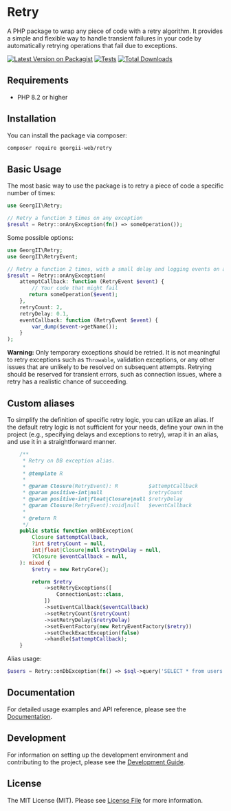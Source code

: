 # Retry

A PHP package to wrap any piece of code with a retry algorithm. It provides a simple and flexible way to handle transient failures in your code by automatically retrying operations that fail due to exceptions.

[![Latest Version on Packagist](https://img.shields.io/packagist/v/georgii-web/retry.svg?style=flat-square)](https://packagist.org/packages/georgii-web/retry)
[![Tests](https://github.com/georgii-web/retry/actions/workflows/php.yml/badge.svg)](https://github.com/georgii-web/retry/actions/workflows/php.yml)
[![Total Downloads](https://img.shields.io/packagist/dt/georgii-web/retry.svg?style=flat-square)](https://packagist.org/packages/georgii-web/retry)

## Requirements

- PHP 8.2 or higher

## Installation

You can install the package via composer:

```bash
composer require georgii-web/retry
```

## Basic Usage

The most basic way to use the package is to retry a piece of code a specific number of times:

```php
use GeorgII\Retry;

// Retry a function 3 times on any exception
$result = Retry::onAnyException(fn() => someOperation());
```

Some possible options:

```php
use GeorgII\Retry;
use GeorgII\RetryEvent;

// Retry a function 2 times, with a small delay and logging events on any exception
$result = Retry::onAnyException(
    attemptCallback: function (RetryEvent $event) {
        // Your code that might fail
       return someOperation($event);
    },
    retryCount: 2,
    retryDelay: 0.1,
    eventCallback: function (RetryEvent $event) {
        var_dump($event->getName());
    }
);
```
**Warning:** Only temporary exceptions should be retried. It is not meaningful to retry exceptions such as `Throwable`, validation exceptions, or any other issues that are unlikely to be resolved on subsequent attempts. Retrying should be reserved for transient errors, such as connection issues, where a retry has a realistic chance of succeeding.

## Custom aliases

To simplify the definition of specific retry logic, you can utilize an alias.
If the default retry logic is not sufficient for your needs, 
define your own in the project (e.g., specifying delays and exceptions to retry), 
wrap it in an alias, and use it in a straightforward manner.

```php
    /**
     * Retry on DB exception alias.
     *
     * @template R
     *
     * @param Closure(RetryEvent): R          $attemptCallback
     * @param positive-int|null               $retryCount
     * @param positive-int|float|Closure|null $retryDelay
     * @param Closure(RetryEvent):void|null   $eventCallback
     *
     * @return R
     */
    public static function onDbException(
        Closure $attemptCallback,
        ?int $retryCount = null,
        int|float|Closure|null $retryDelay = null,
        ?Closure $eventCallback = null,
    ): mixed {
        $retry = new RetryCore();

        return $retry
            ->setRetryExceptions([
                ConnectionLost::class,
            ])
            ->setEventCallback($eventCallback)
            ->setRetryCount($retryCount)
            ->setRetryDelay($retryDelay)
            ->setEventFactory(new RetryEventFactory($retry))
            ->setCheckExactException(false)
            ->handle($attemptCallback);
    }
```

Alias usage:

```php
$users = Retry::onDbException(fn() => $sql->query('SELECT * from users'));
```

## Documentation

For detailed usage examples and API reference, please see the [Documentation](DOCUMENTATION.md).

## Development

For information on setting up the development environment and contributing to the project, please see the [Development Guide](DEVELOPMENT.md).

## License

The MIT License (MIT). Please see [License File](LICENSE) for more information.
